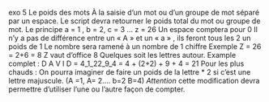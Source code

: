 exo 5 Le poids des mots
À la saisie d’un mot ou d’un groupe de mot séparé par un espace.
Le script devra retourner le poids total du mot ou groupe de mot.
Le principe a = 1 , b = 2, c = 3 … z = 26
Un espace comptera pour 0
Il n’y a pas de différence entre un « A » et un « a » , ils feront tous les 2 un poids de 1
Le nombre sera ramené à un nombre de 1 chiffre
Exemple Z = 26 = 2+6 = 8
Z vaut d’office 8
Quelques soit les lettres autour.
Example complet :
D A V I D  =
4_1_22_9_4 =
4 + (2+2) + 9 + 4 =
21
Pour les plus chauds :
On pourra imaginer de faire un poids de la lettre * 2 si c’est une lettre majuscule.
(A =1, A= 2….  b=2 B=4)
*Attention* cette modification devra permettre d’utiliser l’une ou l’autre façon de compter.
